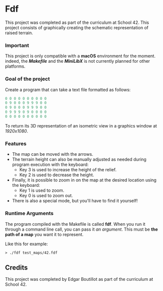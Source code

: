 # Fdf

This project was completed as part of the curriculum at School 42. This project consists of graphically creating the schematic representation of raised terrain.

### Important
This project is only compatible with a **macOS** environment for the moment. indeed, the ***Makefile*** and the ***MiniLibX*** is not currently planned for other platforms.

### Goal of the project
Create a program that can take a text file formatted as follows: 
```c
0 0 0 0 0 0 0 0 0 0
0 9 0 0 0 9 9 9 0 0
0 9 0 0 0 9 9 9 0 0
0 9 9 9 0 9 0 0 0 0
0 0 0 0 0 0 0 0 0 0
```
To return its 3D representation of an isometric view in a graphics window at *1920x1080*.

### Features
* The map can be moved with the arrows.
* The terrain height can also be manually adjusted as needed during program execution with the keyboard:
  - Key 3 is used to increase the height of the relief.
  - Key 2 is used to decrease the height.
* Finally, it is possible to zoom in on the map at the desired location using the keyboard:
  - Key 1 is used to zoom.
  - Key 0 is used to zoom out.
* There is also a special mode, but you'll have to find it yourself!

### Runtime Arguments
The program compiled with the Makefile is called **fdf**.
When you run it through a command line call, you can pass it *an argument*.
This must be **the path of a map** you want it to represent.

Like this for example:
```shell
> ./fdf test_maps/42.fdf
```

## Credits

This project was completed by Edgar Boutillot as part of the curriculum at School 42.
